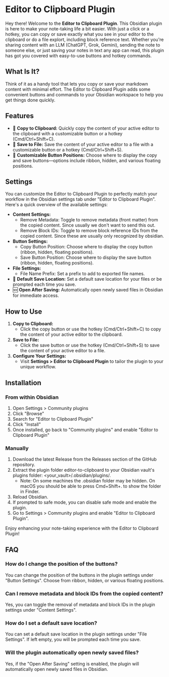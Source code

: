 # Editor to Clipboard Plugin

Hey there! Welcome to the **Editor to Clipboard Plugin**. This Obsidian plugin is here to make your note-taking life a bit easier. With just a click or a hotkey, you can copy or save exactly what you see in your editor to the clipboard or do a file explort, including block reference text. Whether you're sharing content with an LLM (ChatGPT, Grok, Gemini), sending the note to someone else, or just saving your notes in text any app can read, this plugin has got you covered with easy-to-use buttons and hotkey commands.

## What Is It?

Think of it as a handy tool that lets you copy or save your markdown content with minimal effort. The Editor to Clipboard Plugin adds some convenient buttons and commands to your Obsidian workspace to help you get things done quickly.

## Features

- 📝 **Copy to Clipboard:** Quickly copy the content of your active editor to the clipboard with a customizable button or a hotkey (Cmd/Ctrl+Shift+C).
- 💾 **Save to File:** Save the content of your active editor to a file with a customizable button or a hotkey (Cmd/Ctrl+Shift+S).
- 📍 **Customizable Button Positions:** Choose where to display the copy and save buttons—options include ribbon, hidden, and various floating positions.

## Settings

You can customize the Editor to Clipboard Plugin to perfectly match your workflow in the Obsidian settings tab under "Editor to Clipboard Plugin". Here's a quick overview of the available settings:

- **Content Settings:**
  - Remove Metadata: Toggle to remove metadata (front matter) from the copied content. Since usually we don't want to send this out.
  - Remove Block IDs: Toggle to remove block reference IDs from the copied content. Since these are usually only recognized by obsidian.
- **Button Settings:**
  - Copy Button Position: Choose where to display the copy button (ribbon, hidden, floating positions).
  - Save Button Position: Choose where to display the save button (ribbon, hidden, floating positions).
- **File Settings:**
  - File Name Prefix: Set a prefix to add to exported file names.
- 📂 **Default Save Location:** Set a default save location for your files or be prompted each time you save.
- 🆕 **Open After Saving:** Automatically open newly saved files in Obsidian for immediate access.

## How to Use

1. **Copy to Clipboard:**
   - Click the copy button or use the hotkey (Cmd/Ctrl+Shift+C) to copy the content of your active editor to the clipboard.
2. **Save to File:**
   - Click the save button or use the hotkey (Cmd/Ctrl+Shift+S) to save the content of your active editor to a file.
3. **Configure Your Settings:**
   - Visit **Settings > Editor to Clipboard Plugin** to tailor the plugin to your unique workflow.

## Installation
### From within Obsidian
1. Open Settings > Community plugins
2. Click "Browse"
3. Search for "Editor to Clipboard Plugin"
4. Click "Install"
5. Once installed, go back to "Community plugins" and enable "Editor to Clipboard Plugin"
### Manually
1. Download the latest Release from the Releases section of the GitHub repository.
2. Extract the plugin folder editor-to-clipboard to your Obsidian vault's plugins folder: <your_vault>/.obsidian/plugins/.
   - Note: On some machines the .obsidian folder may be hidden. On macOS you should be able to press Cmd+Shift+. to show the folder in Finder.
3. Reload Obsidian.
4. If prompted to safe mode, you can disable safe mode and enable the plugin.
5. Go to Settings > Community plugins and enable "Editor to Clipboard Plugin".

Enjoy enhancing your note-taking experience with the Editor to Clipboard Plugin!

## FAQ
### How do I change the position of the buttons?
You can change the position of the buttons in the plugin settings under "Button Settings". Choose from ribbon, hidden, or various floating positions.

### Can I remove metadata and block IDs from the copied content?
Yes, you can toggle the removal of metadata and block IDs in the plugin settings under "Content Settings".

### How do I set a default save location?
You can set a default save location in the plugin settings under "File Settings". If left empty, you will be prompted each time you save.

### Will the plugin automatically open newly saved files?
Yes, if the "Open After Saving" setting is enabled, the plugin will automatically open newly saved files in Obsidian.